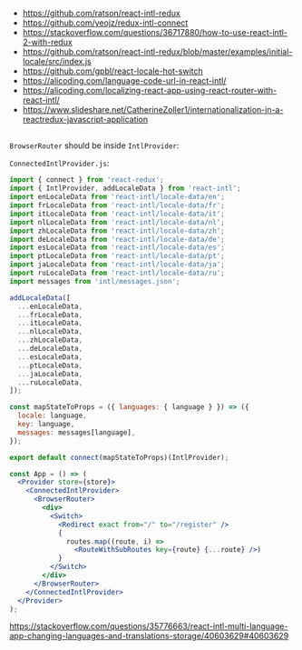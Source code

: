 - https://github.com/ratson/react-intl-redux
- https://github.com/yeojz/redux-intl-connect
- https://stackoverflow.com/questions/36717880/how-to-use-react-intl-2-with-redux
- https://github.com/ratson/react-intl-redux/blob/master/examples/initial-locale/src/index.js
- https://github.com/gpbl/react-locale-hot-switch
- https://alicoding.com/language-code-url-in-react-intl/
- https://alicoding.com/localizing-react-app-using-react-router-with-react-intl/
- https://www.slideshare.net/CatherineZoller1/internationalization-in-a-reactredux-javascript-application

##

`BrowserRouter` should be inside `IntlProvider`:

`ConnectedIntlProvider.js`:

```javascript
import { connect } from 'react-redux';
import { IntlProvider, addLocaleData } from 'react-intl';
import enLocaleData from 'react-intl/locale-data/en';
import frLocaleData from 'react-intl/locale-data/fr';
import itLocaleData from 'react-intl/locale-data/it';
import nlLocaleData from 'react-intl/locale-data/nl';
import zhLocaleData from 'react-intl/locale-data/zh';
import deLocaleData from 'react-intl/locale-data/de';
import esLocaleData from 'react-intl/locale-data/es';
import ptLocaleData from 'react-intl/locale-data/pt';
import jaLocaleData from 'react-intl/locale-data/ja';
import ruLocaleData from 'react-intl/locale-data/ru';
import messages from 'intl/messages.json';

addLocaleData([
  ...enLocaleData,
  ...frLocaleData,
  ...itLocaleData,
  ...nlLocaleData,
  ...zhLocaleData,
  ...deLocaleData,
  ...esLocaleData,
  ...ptLocaleData,
  ...jaLocaleData,
  ...ruLocaleData,
]);

const mapStateToProps = ({ languages: { language } }) => ({
  locale: language,
  key: language,
  messages: messages[language],
});

export default connect(mapStateToProps)(IntlProvider);
```

```jsx
const App = () => (
  <Provider store={store}>
    <ConnectedIntlProvider>
      <BrowserRouter>
        <div>
          <Switch>
            <Redirect exact from="/" to="/register" />
            {
              routes.map((route, i) =>
                <RouteWithSubRoutes key={route} {...route} />)
            }
          </Switch>
        </div>
      </BrowserRouter>
    </ConnectedIntlProvider>
  </Provider>
);
```

https://stackoverflow.com/questions/35776663/react-intl-multi-language-app-changing-languages-and-translations-storage/40603629#40603629
